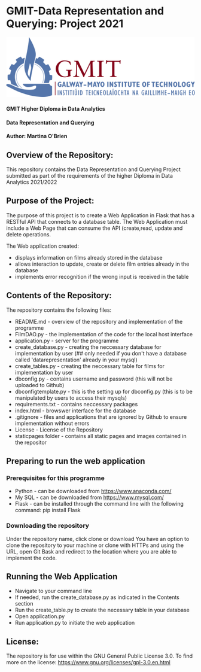 # GMIT-Data Representation and Querying: Project 2021

![alt text](https://github.com/martinaobrien/data-representation-project/blob/main/staticpages/GMIT-LOGO.jpg)

#### GMIT Higher Diploma in Data Analytics
#### Data Representation and Querying
#### Author: Martina O'Brien

## Overview of the Repository:
This repository contains the Data Representation and Querying Project submitted as part of the requirements of the higher Diploma in Data Analytics 2021/2022

## Purpose of the Project:
The purpose of this project is to create a Web Application in Flask that has a RESTful API that connects to a database table. The Web Application must include a Web Page that can consume the API (create,read, update and delete operations. 

The Web application created:
- displays information on films already stored in the database
- allows interaction to update, create or delete film entries already in the database
- implements error recognition if the wrong input is received in the table


## Contents of the Repository:
The repository contains the following files: 
- README.md - overview of the repository and implementation of the programme
- FilmDAO.py - the implementation of the code for the local host interface
- application.py - server for the programme
- create_database.py - creating the neccessary database for implementation by user (## only needed if you don't have a database called 'datarepresentation' already in your mysql)
- create_tables.py - creating the neccessary table for films for implementation by user
- dbconfig.py - contains username and password (this will not be uploaded to Github)
- dbconfigtemplate.py - this is the setting up for dbconfig.py (this is to be manipulated by users to access their mysqls)
- requirements.txt - contains neccessary packages
- index.html - browswer interface for the database
- .gitignore - files and applications that are ignored by Github to ensure implementation without errors
- License - License of the Repository
- staticpages folder - contains all static pages and images contained in the repositor


## Preparing to run the web application

### Prerequisites for this programme

- Python - can be downloaded from https://www.anaconda.com/
- My SQL - can be downloaded from https://www.mysql.com/
- Flask - can be installed through the command line with the following command: pip install Flask

### Downloading the repository
Under the repository name, click clone or download
You have an option to clone the repository to your machine or clone with HTTPs and using the URL, open Git Bask and redirect to the location where you are able to implement the code.


## Running the Web Application
- Navigate to your command line
- If needed, run the create_database.py as indicated in the Contents section
- Run the create_table.py to create the necessary table in your database
- Open application.py 
- Run application.py to initiate the web application

## License:
The repository is for use within the GNU General Public License 3.0. To find more on the license: https://www.gnu.org/licenses/gpl-3.0.en.html

  


